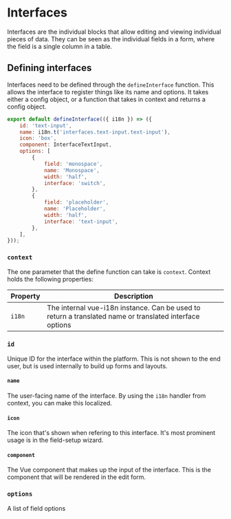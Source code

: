 # Interfaces

Interfaces are the individual blocks that allow editing and viewing individual pieces of data. They
can be seen as the individual fields in a form, where the field is a single column in a table.

## Defining interfaces

Interfaces need to be defined through the `defineInterface` function. This allows the interface to
register things like its name and options. It takes either a config object, or a function that takes in context and returns a config object.

```js
export default defineInterface(({ i18n }) => ({
	id: 'text-input',
	name: i18n.t('interfaces.text-input.text-input'),
	icon: 'box',
	component: InterfaceTextInput,
	options: [
		{
			field: 'monospace',
			name: 'Monospace',
			width: 'half',
			interface: 'switch',
		},
		{
			field: 'placeholder',
			name: 'Placeholder',
			width: 'half',
			interface: 'text-input',
		},
	],
}));
```

### `context`

The one parameter that the define function can take is `context`. Context holds the following properties:

| Property | Description                                                                                             |
| -------- | ------------------------------------------------------------------------------------------------------- |
| `i18n`   | The internal vue-i18n instance. Can be used to return a translated name or translated interface options |

### `id`

Unique ID for the interface within the platform. This is not shown to the end user, but is used
internally to build up forms and layouts.

#### `name`

The user-facing name of the interface. By using the `i18n` handler from context, you can make this
localized.

#### `icon`

The icon that's shown when refering to this interface. It's most prominent usage is in the field-setup
wizard.

#### `component`

The Vue component that makes up the input of the interface. This is the component that will be rendered
in the edit form.

### `options`

A list of field options
